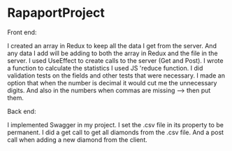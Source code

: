 # RapaportProject
Front end:

I created an array in Redux to keep all the data I get from the server.
And any data I add will be adding to both the array in Redux and the file in  the server.
I used UseEffect to create calls to the server (Get and Post).
I wrote a function to calculate the statistics I used JS 'reduce function.
I did validation tests on the fields and other tests that were necessary.
I made an option that when the number is decimal it would cut me the unnecessary digits.
And also in the numbers when commas are missing —> then put them.

Back end:

I implemented Swagger in my project.
I set the .csv file in its property to be permanent.
I did a get call to get all diamonds from the .csv file.
And a post call when adding a new diamond from the client.


